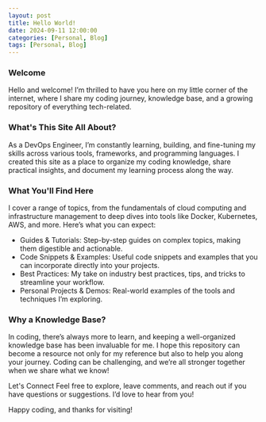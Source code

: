 ```yaml
---
layout: post
title: Hello World!
date: 2024-09-11 12:00:00 
categories: [Personal, Blog]
tags: [Personal, Blog]
---
```


### Welcome

Hello and welcome! I’m thrilled to have you here on my little corner of the internet, where I share my coding journey, knowledge base, and a growing repository of everything tech-related.

### What's This Site All About?
As a DevOps Engineer, I’m constantly learning, building, and fine-tuning my skills across various tools, frameworks, and programming languages. I created this site as a place to organize my coding knowledge, share practical insights, and document my learning process along the way.

### What You'll Find Here
I cover a range of topics, from the fundamentals of cloud computing and infrastructure management to deep dives into tools like Docker, Kubernetes, AWS, and more. Here’s what you can expect:

- Guides & Tutorials: Step-by-step guides on complex topics, making them digestible and actionable.
- Code Snippets & Examples: Useful code snippets and examples that you can incorporate directly into your projects.
- Best Practices: My take on industry best practices, tips, and tricks to streamline your workflow.
- Personal Projects & Demos: Real-world examples of the tools and techniques I’m exploring.

### Why a Knowledge Base?
In coding, there’s always more to learn, and keeping a well-organized knowledge base has been invaluable for me. I hope this repository can become a resource not only for my reference but also to help you along your journey. Coding can be challenging, and we’re all stronger together when we share what we know!

Let's Connect
Feel free to explore, leave comments, and reach out if you have questions or suggestions. I’d love to hear from you!

Happy coding, and thanks for visiting!